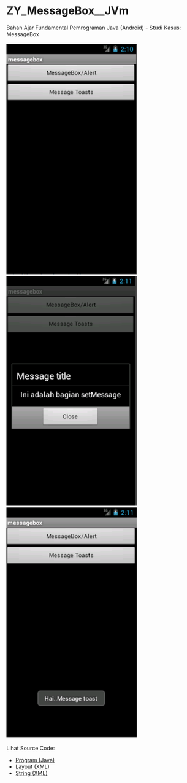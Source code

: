 # ZY_MessageBox__JVm
Bahan Ajar Fundamental Pemrograman Java (Android) - Studi Kasus: MessageBox<br><br>
<img src="https://github.com/RizkyKhapidsyah/ZY_MessageBox__JVm/blob/master/MessageBox/result/001.PNG" height=600px width=340px>
<img src="https://github.com/RizkyKhapidsyah/ZY_MessageBox__JVm/blob/master/MessageBox/result/002.PNG" height=600px width=340px>
<img src="https://github.com/RizkyKhapidsyah/ZY_MessageBox__JVm/blob/master/MessageBox/result/003.PNG" height=600px width=340px><br><br>
Lihat Source Code:<br>
- <a href="https://github.com/RizkyKhapidsyah/ZY_MessageBox__JVm/blob/master/MessageBox/src/com/wilis/messagebox/messagebox.java">Program (Java)</a><br>
- <a href="https://github.com/RizkyKhapidsyah/ZY_MessageBox__JVm/blob/master/MessageBox/res/layout/main.xml">Layout (XML)</a><br>
- <a href="https://github.com/RizkyKhapidsyah/ZY_MessageBox__JVm/blob/master/MessageBox/res/values/strings.xml">String (XML)</a>
